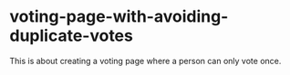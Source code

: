 # voting-page-with-avoiding-duplicate-votes
This is about creating a voting page where a person can only vote once.
